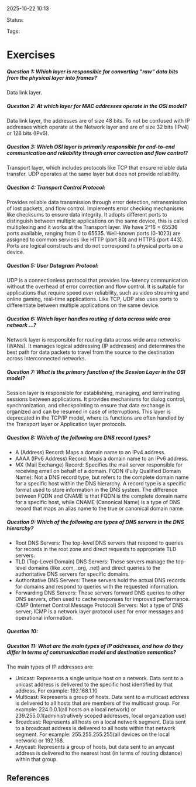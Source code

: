 
2025-10-22 10:13

Status: 

Tags:

# Exercises
##### Question 1: Which layer is responsible for converting "raw" data bits from the physical layer into frames?
Data link layer.
##### Question 2: At which layer for MAC addresses operate in the OSI model?
Data link layer, the addresses are of size 48 bits. To not be confused with IP addresses which operate at the Network layer and are of size 32 bits (IPv4) or 128 bits (IPv6).
##### Question 3: Which OSI layer is primarily responsible for end-to-end communication and reliability through error correction and flow control?
Transport layer, which includes protocols like TCP that ensure reliable data transfer. UDP operates at the same layer but does not provide reliability. 
##### Question 4: Transport Control Protocol:
Provides reliable data transmission through error detection, retransmission of lost packets, and flow control. Implements error checking mechanisms like checksums to ensure data integrity. It adopts different ports to distinguish between multiple applications on the same device, this is called multiplexing and it works at the Transport layer. We have 2^16 = 65536 ports available, ranging from 0 to 65535. Well-known ports (0-1023) are assigned to common services like HTTP (port 80) and HTTPS (port 443). Ports are logical constructs and do not correspond to physical ports on a device.
##### Question 5: User Datagram Protocol: 
UDP is a connectionless protocol that provides low-latency communication without the overhead of error correction and flow control. It is suitable for applications that require speed over reliability, such as video streaming and online gaming, real-time applications. Like TCP, UDP also uses ports to differentiate between multiple applications on the same device.
##### Question 6: Which layer handles routing of data across wide area network ...?
Network layer is responsible for routing data across wide area networks (WANs). It manages logical addressing (IP addresses) and determines the best path for data packets to travel from the source to the destination across interconnected networks.
##### Question 7: What is the primary function of the Session Layer in the OSI model?
Session layer is responsible for establishing, managing, and terminating sessions between applications. It provides mechanisms for dialog control, synchronization, and checkpointing to ensure that data exchange is organized and can be resumed in case of interruptions.
This layer is deprecated in the TCP/IP model, where its functions are often handled by the Transport layer or Application layer protocols.
##### Question 8: Which of the following are DNS record types?
- A (Address) Record: Maps a domain name to an IPv4 address.
- AAAA (IPv6 Address) Record: Maps a domain name to an IPv6 address.
- MX (Mail Exchange) Record: Specifies the mail server responsible for receiving email on behalf of a domain.
FQDN (Fully Qualified Domain Name): Not a DNS record type, but refers to the complete domain name for a specific host within the DNS hierarchy.
A record type is a specific format used to store information in the DNS system.
The difference between FQDN and CNAME is that FQDN is the complete domain name for a specific host, while CNAME (Canonical Name) is a type of DNS record that maps an alias name to the true or canonical domain name.
##### Question 9: Which of the following are types of DNS servers in the DNS hierarchy?
- Root DNS Servers: The top-level DNS servers that respond to queries for records in the root zone and direct requests to appropriate TLD servers.
- TLD (Top-Level Domain) DNS Servers: These servers manage the top-level domains (like .com, .org, .net) and direct queries to the authoritative DNS servers for specific domains.
- Authoritative DNS Servers: These servers hold the actual DNS records for domains and respond to queries with the requested information.
- Forwarding DNS Servers: These servers forward DNS queries to other DNS servers, often used to cache responses for improved performance.
ICMP (Internet Control Message Protocol) Servers: Not a type of DNS server; ICMP is a network layer protocol used for error messages and operational information.
##### Question 10: 
##### Question 11: What are the main types of IP addresses, and how do they differ in terms of communication model and destination semantics?
The main types of IP addresses are:
- Unicast: Represents a single unique host on a network. Data sent to a unicast address is delivered to the specific host identified by that address. For example: 192.168.1.10
- Multicast: Represents a group of hosts. Data sent to a multicast address is delivered to all hosts that are members of the multicast group. For example: 224.0.0.1(all hosts on a local network) or 239.255.0.1(administratively scoped addresses, local organization use)
- Broadcast: Represents all hosts on a local network segment. Data sent to a broadcast address is delivered to all hosts within that network segment. For example: 255.255.255.255(all devices on the local network) or 192.168.
- Anycast: Represents a group of hosts, but data sent to an anycast address is delivered to the nearest host (in terms of routing distance) within that group.





## References
